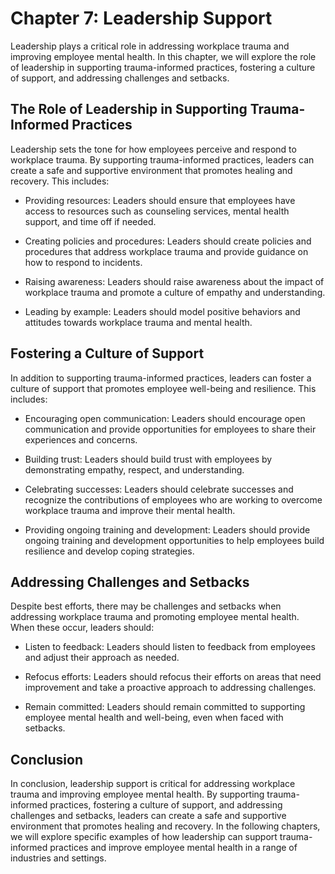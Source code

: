 Chapter 7: Leadership Support
=============================

Leadership plays a critical role in addressing workplace trauma and improving employee mental health. In this chapter, we will explore the role of leadership in supporting trauma-informed practices, fostering a culture of support, and addressing challenges and setbacks.

The Role of Leadership in Supporting Trauma-Informed Practices
--------------------------------------------------------------

Leadership sets the tone for how employees perceive and respond to workplace trauma. By supporting trauma-informed practices, leaders can create a safe and supportive environment that promotes healing and recovery. This includes:

* Providing resources: Leaders should ensure that employees have access to resources such as counseling services, mental health support, and time off if needed.

* Creating policies and procedures: Leaders should create policies and procedures that address workplace trauma and provide guidance on how to respond to incidents.

* Raising awareness: Leaders should raise awareness about the impact of workplace trauma and promote a culture of empathy and understanding.

* Leading by example: Leaders should model positive behaviors and attitudes towards workplace trauma and mental health.

Fostering a Culture of Support
------------------------------

In addition to supporting trauma-informed practices, leaders can foster a culture of support that promotes employee well-being and resilience. This includes:

* Encouraging open communication: Leaders should encourage open communication and provide opportunities for employees to share their experiences and concerns.

* Building trust: Leaders should build trust with employees by demonstrating empathy, respect, and understanding.

* Celebrating successes: Leaders should celebrate successes and recognize the contributions of employees who are working to overcome workplace trauma and improve their mental health.

* Providing ongoing training and development: Leaders should provide ongoing training and development opportunities to help employees build resilience and develop coping strategies.

Addressing Challenges and Setbacks
----------------------------------

Despite best efforts, there may be challenges and setbacks when addressing workplace trauma and promoting employee mental health. When these occur, leaders should:

* Listen to feedback: Leaders should listen to feedback from employees and adjust their approach as needed.

* Refocus efforts: Leaders should refocus their efforts on areas that need improvement and take a proactive approach to addressing challenges.

* Remain committed: Leaders should remain committed to supporting employee mental health and well-being, even when faced with setbacks.

Conclusion
----------

In conclusion, leadership support is critical for addressing workplace trauma and improving employee mental health. By supporting trauma-informed practices, fostering a culture of support, and addressing challenges and setbacks, leaders can create a safe and supportive environment that promotes healing and recovery. In the following chapters, we will explore specific examples of how leadership can support trauma-informed practices and improve employee mental health in a range of industries and settings.
